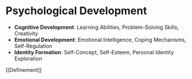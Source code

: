 # Psychological Development

- **Cognitive Development**: Learning Abilities, Problem-Solving Skills, Creativity
- **Emotional Development**: Emotional Intelligence, Coping Mechanisms, Self-Regulation
- **Identity Formation**: Self-Concept, Self-Esteem, Personal Identity Exploration

[[Definement]]

